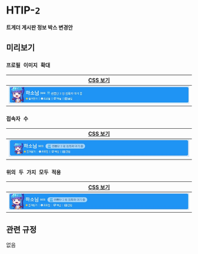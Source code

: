 # HTIP-`2`
**트게더 게시판 정보 박스 변경안**

## 미리보기
### `프로필 이미지 확대`
|             [CSS 보기](/css/htip-2/profile_image.css)             |
|:-----------------------------------------------------------------:|
|![뇨게더 적용 모습](/proposals/htip-2/large_profile_application.jpg)|

### `접속자 수`
|             [CSS 보기](/css/htip-2/viewers.css)             |
|:-----------------------------------------------------------:|
|![뇨게더 적용 모습](/proposals/htip-2/viewers_application.jpg)|

### `위의 두 가지 모두 적용`
|             [CSS 보기](/css/htip-2/)                    |
|:-------------------------------------------------------:|
|![뇨게더 적용 모습](/proposals/htip-2/all_application.jpg)|

## 관련 규정
없음
